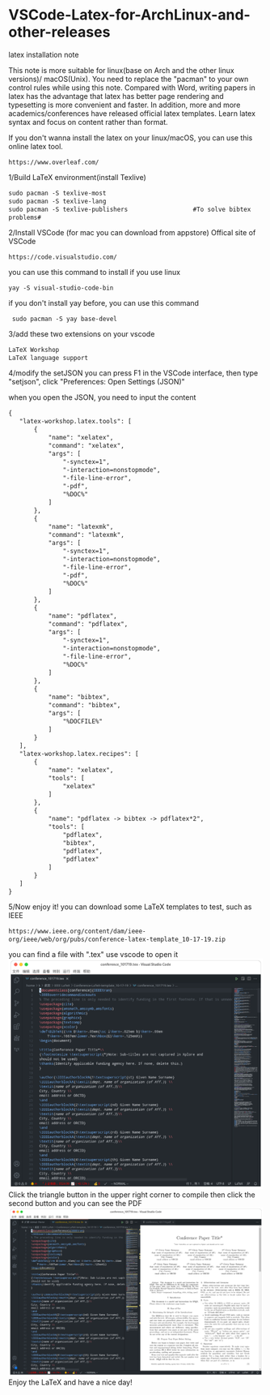 # VSCode-Latex-for-ArchLinux-and-other-releases
latex installation note

This note is more suitable for linux(base on Arch and the other linux versions)/ macOS(Unix). You need to replace the "pacman" to your own control rules while using this note. 
Compared with Word, writing papers in latex has the advantage that latex has better page rendering and typesetting is more convenient and faster. In addition, more and more academics/conferences have released official latex templates. Learn latex syntax and focus on content rather than format.

If you don't wanna install the latex on your linux/macOS, you can use this online latex tool.
```
https://www.overleaf.com/
```
1/Build LaTeX environment(install Texlive)
```
sudo pacman -S texlive-most
sudo pacman -S texlive-lang
sudo pacman -S texlive-publishers                  #To solve bibtex problems#
```
2/Install VSCode (for mac you can download from appstore)
Offical site of VSCode
```
https://code.visualstudio.com/
```
you can use this command to install if you use linux
```
yay -S visual-studio-code-bin
```
if you don't install yay before, you can use this command
```
 sudo pacman -S yay base-devel 
 ```
 3/add these two extensions on your vscode
 ```
 LaTeX Workshop
 LaTeX language support
 ```
 4/modify the setJSON
you can press F1 in the VSCode interface, then type "setjson", click "Preferences: Open Settings (JSON)"
 
 when you open the JSON, you need to input the content
 ```
 {   
    "latex-workshop.latex.tools": [
        {
            "name": "xelatex",
            "command": "xelatex",
            "args": [
                "-synctex=1",
                "-interaction=nonstopmode",
                "-file-line-error",
                "-pdf",
                "%DOC%"
            ]
        },
        {
            "name": "latexmk",
            "command": "latexmk",
            "args": [
                "-synctex=1",
                "-interaction=nonstopmode",
                "-file-line-error",
                "-pdf",
                "%DOC%"
            ]
        },
        {
            "name": "pdflatex",
            "command": "pdflatex",
            "args": [
                "-synctex=1",
                "-interaction=nonstopmode",
                "-file-line-error",
                "%DOC%"
            ]
        },
        {
            "name": "bibtex",
            "command": "bibtex",
            "args": [
                "%DOCFILE%"
            ]
        }
    ],
    "latex-workshop.latex.recipes": [
        {
            "name": "xelatex",
            "tools": [
                "xelatex"
            ]
        },
        {
            "name": "pdflatex -> bibtex -> pdflatex*2",
            "tools": [
                "pdflatex",
                "bibtex",
                "pdflatex",
                "pdflatex"
            ]
        }
    ]
}
```
5/Now enjoy it!
you can download some LaTeX templates to test, such as IEEE
```
https://www.ieee.org/content/dam/ieee-org/ieee/web/org/pubs/conference-latex-template_10-17-19.zip
```
you can find a file with ".tex"
use vscode to open it
![image](https://github.com/DonaldOffical/VSCode-Latex-for-ArchLinux-and-other-releases/blob/main/images/a.png)
Click the triangle button in the upper right corner to compile
then click the second button and you can see the PDF
![image](https://github.com/DonaldOffical/VSCode-Latex-for-ArchLinux-and-other-releases/blob/main/images/2021-11-19%2009-56-40%E5%B1%8F%E5%B9%95%E6%88%AA%E5%9B%BE.png)
Enjoy the LaTeX and have a nice day!
 
 
 

